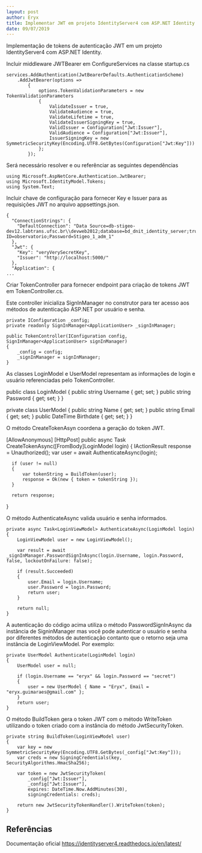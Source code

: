 ```yaml
---
layout: post
author: Eryx
title: Implementar JWT em projeto IdentityServer4 com ASP.NET Identity
date: 09/07/2019
---
```


Implementação de tokens de autenticação JWT em um projeto IdentityServer4 com ASP.NET Identity.

Incluir middleware JWTBearer em ConfigureServices na classe startup.cs

	services.AddAuthentication(JwtBearerDefaults.AuthenticationScheme)
		.AddJwtBearer(options =>
			{
				options.TokenValidationParameters = new TokenValidationParameters
				{
					ValidateIssuer = true,
					ValidateAudience = true,
					ValidateLifetime = true,
					ValidateIssuerSigningKey = true,
					ValidIssuer = Configuration["Jwt:Issuer"],
					ValidAudience = Configuration["Jwt:Issuer"],
					IssuerSigningKey = new SymmetricSecurityKey(Encoding.UTF8.GetBytes(Configuration["Jwt:Key"]))
				};
			});

Será necessário resolver e ou referênciar as seguintes dependências

	using Microsoft.AspNetCore.Authentication.JwtBearer;
	using Microsoft.IdentityModel.Tokens;
	using System.Text;


Incluir chave de configuração para fornecer Key e Issuer para as requisições JWT no arquivo appsettings.json.
	
	{
	  "ConnectionStrings": {
		"DefaultConnection": "Data Source=db-stigeo-dev12.labtrans.ufsc.br\\devweb2012;database=bd_dnit_identity_server;trusted_connection=no;User ID=observatorio;Password=Stigeo_1_adm_1"
	  },
	  "Jwt": {
		"Key": "veryVerySecretKey",
		"Issuer": "http://localhost:5000/"
	  },
	  "Application": {
	...

Criar TokenController para fornecer endpoint para criação de tokens JWT em TokenController.cs.

Este controller inicializa SignInManager<ApplicationUser> no construtor para ter acesso aos métodos de autenticação ASP.NET por usuário e senha.

	private IConfiguration _config;
	private readonly SignInManager<ApplicationUser> _signInManager;

	public TokenController(IConfiguration config, SignInManager<ApplicationUser> signInManager)
	{
		_config = config;
		_signInManager = signInManager;
	}

As classes LoginModel e UserModel representam as informações de login e usuário referenciadas pelo TokenController.

  public class LoginModel
  {
      public string Username { get; set; }
      public string Password { get; set; }
  }

  private class UserModel
  {
      public string Name { get; set; }
      public string Email { get; set; }
      public DateTime Birthdate { get; set; }
  }

O método CreateTokenAsyn coordena a geração do token JWT.
	
  [AllowAnonymous]
  [HttpPost]
  public async Task<IActionResult> CreateTokenAsync([FromBody]LoginModel login)
  {
      IActionResult response = Unauthorized();
      var user = await AuthenticateAsync(login);

      if (user != null)
      {
          var tokenString = BuildToken(user);
          response = Ok(new { token = tokenString });
      }

      return response;
  }

O método AuthenticateAsync valida usuário e senha informados.

	private async Task<LoginViewModel> AuthenticateAsync(LoginModel login)
	{
		LoginViewModel user = new LoginViewModel();

		var result = await _signInManager.PasswordSignInAsync(login.Username, login.Password, false, lockoutOnFailure: false);

		if (result.Succeeded)
		{
			user.Email = login.Username;
			user.Password = login.Password;
			return user;
		}

		return null;
	}

A autenticação do código acima utiliza o método PasswordSignInAsync da instância de SigninManager<ApplicationUser> mas você pode autenticar o usuário e senha por diferentes métodos de autenticação contanto que o retorno seja uma instância de LoginViewModel. Por exemplo:

	private UserModel Authenticate(LoginModel login)
	{
		UserModel user = null;

		if (login.Username == "eryx" && login.Password == "secret")
		{
			user = new UserModel { Name = "Eryx", Email = "eryx.guimaraes@gmail.com" };
		}
		return user;
	}

O método BuildToken gera o token JWT com o método WriteToken utilizando o token criado com a instância do método JwtSecurityToken.

	private string BuildToken(LoginViewModel user)
	{
		var key = new SymmetricSecurityKey(Encoding.UTF8.GetBytes(_config["Jwt:Key"]));
		var creds = new SigningCredentials(key, SecurityAlgorithms.HmacSha256);

		var token = new JwtSecurityToken(
			_config["Jwt:Issuer"],
			_config["Jwt:Issuer"],
			expires: DateTime.Now.AddMinutes(30),
			signingCredentials: creds);

		return new JwtSecurityTokenHandler().WriteToken(token);
	}

## Referências

Documentação oficial
https://identityserver4.readthedocs.io/en/latest/

